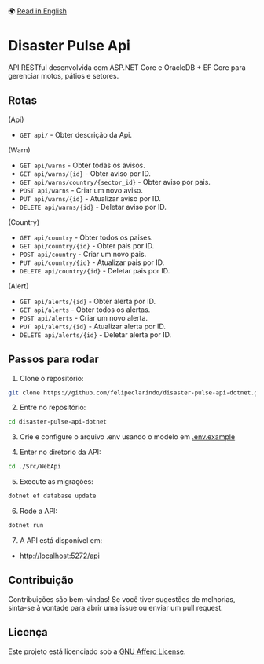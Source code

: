 🌍 [Read in English](README.md)

# Disaster Pulse Api

API RESTful desenvolvida com ASP.NET Core e OracleDB + EF Core para gerenciar motos, pátios e setores.

## Rotas

(Api)

- `GET api/` - Obter descrição da Api.

(Warn)

- `GET api/warns` - Obter todas os avisos.
- `GET api/warns/{id}` - Obter aviso por ID.
- `GET api/warns/country/{sector_id}` - Obter aviso por pais.
- `POST api/warns` - Criar um novo aviso.
- `PUT api/warns/{id}` - Atualizar aviso por ID.
- `DELETE api/warns/{id}` - Deletar aviso por ID.

(Country)

- `GET api/country` - Obter todos os paises.
- `GET api/country/{id}` - Obter pais por ID.
- `POST api/country` - Criar um novo pais.
- `PUT api/country/{id}` - Atualizar pais por ID.
- `DELETE api/country/{id}` - Deletar pais por ID.

(Alert)

- `GET api/alerts/{id}` - Obter alerta por ID.
- `GET api/alerts` - Obter todos os alertas.
- `POST api/alerts` - Criar um novo alerta.
- `PUT api/alerts/{id}` - Atualizar alerta por ID.
- `DELETE api/alerts/{id}` - Deletar alerta por ID.

## Passos para rodar

1. Clone o repositório:

```bash
git clone https://github.com/felipeclarindo/disaster-pulse-api-dotnet.git
```

2. Entre no repositório:

```bash
cd disaster-pulse-api-dotnet
```

3. Crie e configure o arquivo .env usando o modelo em [.env.example](./.env.example)

4. Enter no diretorio da API:

```bash
cd ./Src/WebApi
```

5. Execute as migrações:

```bash
dotnet ef database update
```

6. Rode a API:

```bash
dotnet run
```

7. A API está disponível em:

- <http://localhost:5272/api>

## Contribuição

Contribuições são bem-vindas! Se você tiver sugestões de melhorias, sinta-se à vontade para abrir uma issue ou enviar um pull request.

## Licença

Este projeto está licenciado sob a [GNU Affero License](https://www.gnu.org/licenses/agpl-3.0.html).
